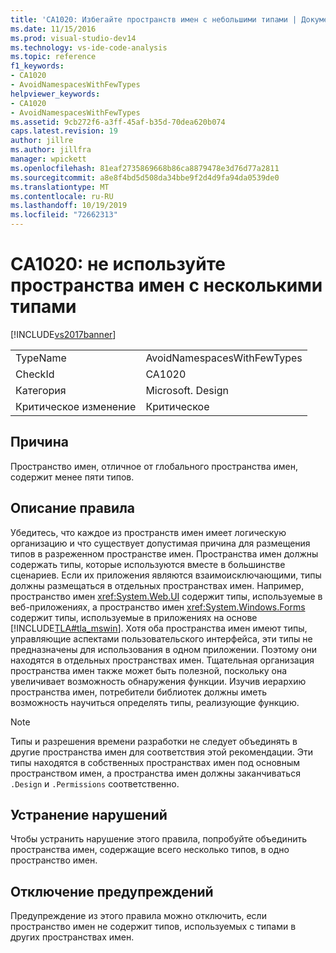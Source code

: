 ```yaml
---
title: 'CA1020: Избегайте пространств имен с небольшими типами | Документация Майкрософт'
ms.date: 11/15/2016
ms.prod: visual-studio-dev14
ms.technology: vs-ide-code-analysis
ms.topic: reference
f1_keywords:
- CA1020
- AvoidNamespacesWithFewTypes
helpviewer_keywords:
- CA1020
- AvoidNamespacesWithFewTypes
ms.assetid: 9cb272f6-a3ff-45af-b35d-70dea620b074
caps.latest.revision: 19
author: jillre
ms.author: jillfra
manager: wpickett
ms.openlocfilehash: 81eaf2735869668b86ca8879478e3d76d77a2811
ms.sourcegitcommit: a8e8f4bd5d508da34bbe9f2d4d9fa94da0539de0
ms.translationtype: MT
ms.contentlocale: ru-RU
ms.lasthandoff: 10/19/2019
ms.locfileid: "72662313"
---
```

# <a name="ca1020-avoid-namespaces-with-few-types"></a>CA1020: не используйте пространства имен с несколькими типами
[!INCLUDE[vs2017banner](../includes/vs2017banner.md)]

|||
|-|-|
|TypeName|AvoidNamespacesWithFewTypes|
|CheckId|CA1020|
|Категория|Microsoft. Design|
|Критическое изменение|Критическое|

## <a name="cause"></a>Причина
 Пространство имен, отличное от глобального пространства имен, содержит менее пяти типов.

## <a name="rule-description"></a>Описание правила
 Убедитесь, что каждое из пространств имен имеет логическую организацию и что существует допустимая причина для размещения типов в разреженном пространстве имен. Пространства имен должны содержать типы, которые используются вместе в большинстве сценариев. Если их приложения являются взаимоисключающими, типы должны размещаться в отдельных пространствах имен. Например, пространство имен <xref:System.Web.UI> содержит типы, используемые в веб-приложениях, а пространство имен <xref:System.Windows.Forms> содержит типы, используемые в приложениях на основе [!INCLUDE[TLA#tla_mswin](../includes/tlasharptla-mswin-md.md)]. Хотя оба пространства имен имеют типы, управляющие аспектами пользовательского интерфейса, эти типы не предназначены для использования в одном приложении. Поэтому они находятся в отдельных пространствах имен. Тщательная организация пространства имен также может быть полезной, поскольку она увеличивает возможность обнаружения функции. Изучив иерархию пространства имен, потребители библиотек должны иметь возможность научиться определять типы, реализующие функцию.

> [!NOTE]
> Типы и разрешения времени разработки не следует объединять в другие пространства имен для соответствия этой рекомендации. Эти типы находятся в собственных пространствах имен под основным пространством имен, а пространства имен должны заканчиваться `.Design` и `.Permissions` соответственно.

## <a name="how-to-fix-violations"></a>Устранение нарушений
 Чтобы устранить нарушение этого правила, попробуйте объединить пространства имен, содержащие всего несколько типов, в одно пространство имен.

## <a name="when-to-suppress-warnings"></a>Отключение предупреждений
 Предупреждение из этого правила можно отключить, если пространство имен не содержит типов, используемых с типами в других пространствах имен.
